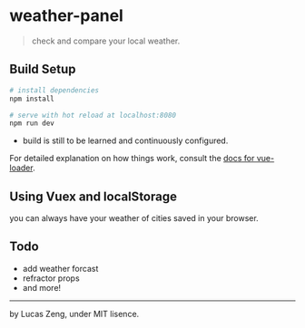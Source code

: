 # weather-panel

> check and compare your local weather.

## Build Setup

``` bash
# install dependencies
npm install

# serve with hot reload at localhost:8080
npm run dev

```

- build is still to be learned and continuously configured.

For detailed explanation on how things work, consult the [docs for vue-loader](http://vuejs.github.io/vue-loader).
## Using Vuex and localStorage

you can always have your weather of cities saved in your browser.

## Todo
- add weather forcast
- refractor props
- and more!

---
by Lucas Zeng, under MIT lisence.
